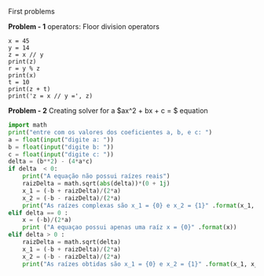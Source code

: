 First problems

**Problem - 1**
operators:
Floor division operators
~~~/python
x = 45
y = 14
z = x // y
print(z)
r = y % z
print(x)
t = 10
print(z + t)
print('z = x // y =', z)
~~~

**Problem - 2**
Creating solver for a $ax^2 + bx + c = $ equation

~~~python
import math
print("entre com os valores dos coeficientes a, b, e c: ")
a = float(input("digite a: "))
b = float(input("digite b: "))
c = float(input("digite c: "))
delta = (b**2) - (4*a*c)
if delta  < 0:
    print("A equação não possui raízes reais")
    raizDelta = math.sqrt(abs(delta))*(0 + 1j)
    x_1 = (-b + raizDelta)/(2*a)
    x_2 = (-b - raizDelta)/(2*a)
    print("As raízes complexas são x_1 = {0} e x_2 = {1}" .format(x_1, x_2))
elif delta == 0 :
    x = (-b)/(2*a)
    print ("A equaçao possui apenas uma raíz x = {0}" .format(x))
elif delta > 0 :
    raizDelta = math.sqrt(delta)
    x_1 = (-b + raizDelta)/(2*a)
    x_2 = (-b - raizDelta)/(2*a)
    print("As raízes obtidas são x_1 = {0} e x_2 = {1}" .format(x_1, x_2))
~~~
